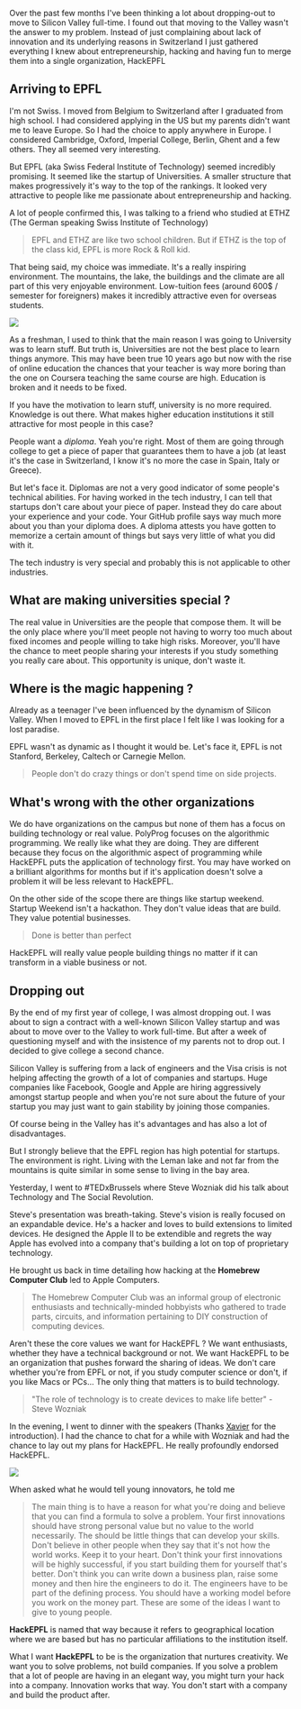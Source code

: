 Over the past few months I've been thinking a lot about dropping-out to move to Silicon Valley full-time. I found out that moving to the Valley wasn't the answer to my problem. Instead of just complaining about lack of innovation and its underlying reasons in Switzerland I just gathered everything I knew about entrepreneurship, hacking and having fun to merge them into a single organization, HackEPFL

## Arriving to EPFL

I'm not Swiss. I moved from Belgium to Switzerland after I graduated from high school. I had considered applying in the US but my parents didn't want me to leave Europe. So I had the choice to apply anywhere in Europe. I considered Cambridge, Oxford, Imperial College, Berlin, Ghent and a few others. They all seemed very interesting. 

But EPFL (aka Swiss Federal Institute of Technology) seemed incredibly promising. It seemed like the startup of Universities. A smaller structure that makes progressively it's way to the top of the rankings. It looked very attractive to people like me passionate about entrepreneurship and hacking. 

A lot of people confirmed this, I was talking to a friend who studied at ETHZ (The German speaking Swiss Institute of Technology)

> EPFL and ETHZ are like two school children. But if ETHZ is the top of the class kid, EPFL is more Rock &amp; Roll kid. 

That being said, my choice was immediate. It's a really inspiring environment. The mountains, the lake, the buildings and the climate are all part of this very enjoyable environment. Low-tuition fees (around 600$ / semester for foreigners) makes it incredibly attractive even for overseas students. 

![](http://media.tumblr.com/tumblr_mdfq34eaXi1rzmuvs.jpg)

As a freshman, I used to think that the main reason I was going to University was to learn stuff. But truth is, Universities are not the best place to learn things anymore. This may have been true 10 years ago but now with the rise of online education the chances that your teacher is way more boring than the one on Coursera teaching the same course are high. Education is broken and it needs to be fixed. 

If you have the motivation to learn stuff, university is no more required. Knowledge is out there. What makes higher education institutions it still attractive for most people in this case? 

People want a *diploma*. Yeah you're right. Most of them are going through college to get a piece of paper that guarantees them to have a job (at least it's the case in Switzerland, I know it's no more the case in Spain, Italy or Greece). 

But let's face it. Diplomas are not a very good indicator of some people's technical abilities. For having worked in the tech industry, I can tell that startups don't care about your piece of paper. Instead they do care about your experience and your code. Your GitHub profile says way much more about you than your diploma does. A diploma attests you have gotten to memorize a certain amount of things but says very little of what you did with it.

The tech industry is very special and probably this is not applicable to other industries.

## What are making universities special ? 

The real value in Universities are the people that compose them. It will be the only place where you'll meet people not having to worry too much about fixed incomes and people willing to take high risks. Moreover, you'll have the chance to meet people sharing your interests if you study something you really care about. This opportunity is unique, don't waste it.

## Where is the magic happening ? 

Already as a teenager I've been influenced by the dynamism of Silicon Valley. When I moved to EPFL in the first place I felt like I was looking for a lost paradise.

EPFL wasn't as dynamic as I thought it would be. Let's face it, EPFL is not Stanford, Berkeley, Caltech or Carnegie Mellon. 

> People don't do crazy things or don't spend time on side projects.

## What's wrong with the other organizations 

We do have organizations on the campus but none of them has a focus on building technology or real value. PolyProg focuses on the algorithmic programming. We really like what they are doing. They are different because they focus on the algorithmic aspect of programming while HackEPFL puts the application of technology first. You may have worked on a brilliant algorithms for months but if it's application doesn't solve a problem it will be less relevant to HackEPFL.

On the other side of the scope there are things like startup weekend. Startup Weekend isn't a hackathon. They don't value ideas that are build. They value potential businesses.

> Done is better than perfect

HackEPFL will really value people building things no matter if it can transform in a viable business or not.

## Dropping out

By the end of my first year of college, I was almost dropping out. I was about to sign a contract with a well-known Silicon Valley startup and was about to move over to the Valley to work full-time. But after a week of questioning myself and with the insistence of my parents not to drop out. I decided to give college a second chance.

Silicon Valley is suffering from a lack of engineers and the Visa crisis is not helping affecting the growth of a lot of companies and startups. Huge companies like Facebook, Google and Apple are hiring aggressively amongst startup people and when you're not sure about the future of your startup you may just want to gain stability by joining those companies.

Of course being in the Valley has it's advantages and has also a lot of disadvantages.

But I strongly believe that the EPFL region has high potential for startups. The environment is right. Living with the Leman lake and not far from the mountains is quite similar in some sense to living in the bay area.
 
Yesterday, I went to #TEDxBrussels where Steve Wozniak did his talk about Technology and The Social Revolution. 

Steve's presentation was breath-taking. Steve's vision is really focused on an expandable device. He's a hacker and loves to build extensions to limited devices. He designed the Apple II to be extendible and regrets the way Apple has evolved into a company that's building a lot on top of proprietary technology.

He brought us back in time detailing how hacking at the **Homebrew Computer Club** led to Apple Computers. 

> The Homebrew Computer Club was an informal group of electronic enthusiasts and technically-minded hobbyists who gathered to trade parts, circuits, and information pertaining to DIY construction of computing devices.

Aren't these the core values we want for HackEPFL ? We want enthusiasts, whether they have a technical background or not. We want HackEPFL to be an organization that pushes forward the sharing of ideas. We don't care whether you're from EPFL or not, if you study computer science or don't, if you like Macs or PCs…  The only thing that matters is to build technology. 

> "The role of technology is to create devices to make life better" - Steve Wozniak

In the evening, I went to dinner with the speakers (Thanks [Xavier](http://www.twitter.com/xdamman) for the introduction). I had the chance to chat for a while with Wozniak and had the chance to lay out my plans for HackEPFL. He really profoundly endorsed HackEPFL. 

![](http://media.tumblr.com/tumblr_mdfplpfmBx1rzmuvs.jpg)

When asked what he would tell young innovators, he told me

> The main thing is to have a reason for what you're doing and believe that you can find a formula to solve a problem. Your first innovations should have strong personal value but no value to the world necessarily. The should be little things that can develop your skills.
> Don't believe in other people when they say that it's not how the world works. Keep it to your heart. Don't think your first innovations will be highly successful, if you start building them for yourself that's better. Don't think you can write down a business plan, raise some money and then hire the engineers to do it. The engineers have to be part of the defining process. You should have a working model before you work on the money part. These are some of the ideas I want to give to young people.

**HackEPFL** is named that way because it refers to geographical location where we are based but has no particular affiliations to the institution itself. 

What I want **HackEPFL** to be is the organization that nurtures creativity. We want you to solve problems, not build companies. If you solve a problem that a lot of people are having in an elegant way, you might turn your hack into a company. Innovation works that way. You don't start with a company and build the product after.